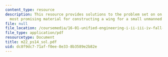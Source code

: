 ```yaml
---
content_type: resource
description: This resource provides solutions to the problem set on on choices of
  most promising material for constructing a wing for a small unmanned aerial vehicle
file: null
file_location: /coursemedia/16-01-unified-engineering-i-ii-iii-iv-fall-2005-spring-2006/dc8f9dc771aff0ee8e338b3589e2b82e_m22_ps14_sol.pdf
file_type: application/pdf
resourcetype: Document
title: m22_ps14_sol.pdf
uid: dc8f9dc7-71af-f0ee-8e33-8b3589e2b82e
---
```

